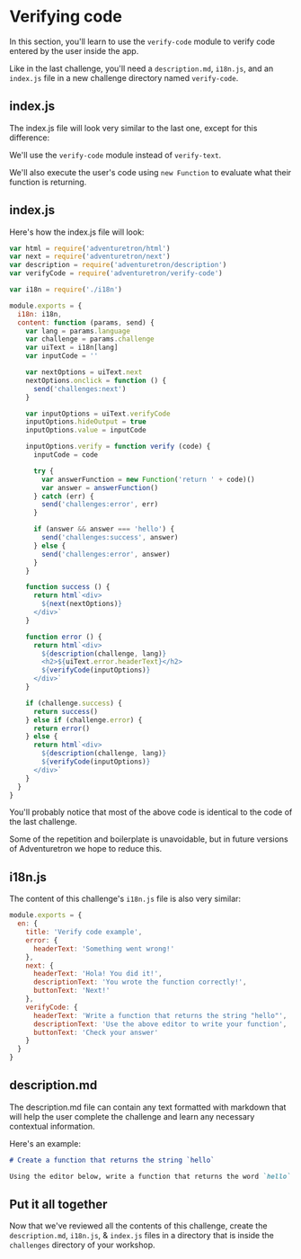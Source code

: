 # Verifying code

In this section, you'll learn to use the `verify-code` module to verify code entered by the user inside the app.

Like in the last challenge, you'll need a `description.md`, `i18n.js`, and an `index.js` file in a new challenge directory named `verify-code`.

## index.js

The index.js file will look very similar to the last one, except for this difference:

We'll use the `verify-code` module instead of `verify-text`.

We'll also execute the user's code using `new Function` to evaluate what their function is returning.

## index.js

Here's how the index.js file will look:

```js
var html = require('adventuretron/html')
var next = require('adventuretron/next')
var description = require('adventuretron/description')
var verifyCode = require('adventuretron/verify-code')

var i18n = require('./i18n')

module.exports = {
  i18n: i18n,
  content: function (params, send) {
    var lang = params.language
    var challenge = params.challenge
    var uiText = i18n[lang]
    var inputCode = ''

    var nextOptions = uiText.next
    nextOptions.onclick = function () {
      send('challenges:next')
    }

    var inputOptions = uiText.verifyCode
    inputOptions.hideOutput = true
    inputOptions.value = inputCode

    inputOptions.verify = function verify (code) {
      inputCode = code

      try {
        var answerFunction = new Function('return ' + code)()
        var answer = answerFunction()
      } catch (err) {
        send('challenges:error', err)
      }

      if (answer && answer === 'hello') {
        send('challenges:success', answer)
      } else {
        send('challenges:error', answer)
      }
    }

    function success () {
      return html`<div>
        ${next(nextOptions)}
      </div>`
    }

    function error () {
      return html`<div>
        ${description(challenge, lang)}
        <h2>${uiText.error.headerText}</h2>
        ${verifyCode(inputOptions)}
      </div>`
    }

    if (challenge.success) {
      return success()
    } else if (challenge.error) {
      return error()
    } else {
      return html`<div>
        ${description(challenge, lang)}
        ${verifyCode(inputOptions)}
      </div>`
    }
  }
}
```

You'll probably notice that most of the above code is identical to the code of the last challenge.

Some of the repetition and boilerplate is unavoidable, but in future versions of Adventuretron we hope to reduce this.

## i18n.js

The content of this challenge's `i18n.js` file is also very similar:

```js
module.exports = {
  en: {
    title: 'Verify code example',
    error: {
      headerText: 'Something went wrong!' 
    },
    next: {
      headerText: 'Hola! You did it!',
      descriptionText: 'You wrote the function correctly!',
      buttonText: 'Next!'
    },
    verifyCode: {
      headerText: 'Write a function that returns the string "hello"',
      descriptionText: 'Use the above editor to write your function',
      buttonText: 'Check your answer'
    }
  }
}
```

## description.md

The description.md file can contain any text formatted with markdown that will help the user complete the challenge and learn any necessary contextual information.

Here's an example:

```md
# Create a function that returns the string `hello`

Using the editor below, write a function that returns the word `hello`.
```

## Put it all together

Now that we've reviewed all the contents of this challenge, create the `description.md`, `i18n.js`, & `index.js` files in a directory that is inside the `challenges` directory of your workshop.
